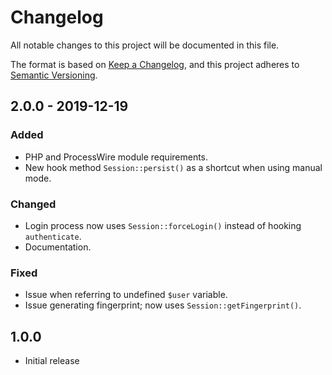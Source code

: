 # Changelog

All notable changes to this project will be documented in this file.

The format is based on [Keep a Changelog](https://keepachangelog.com/en/1.0.0/),
and this project adheres to [Semantic Versioning](https://semver.org/spec/v2.0.0.html).


## 2.0.0 - 2019-12-19

### Added
- PHP and ProcessWire module requirements.
- New hook method `Session::persist()` as a shortcut when using manual mode.

### Changed
- Login process now uses `Session::forceLogin()` instead of hooking `authenticate`.
- Documentation.

### Fixed
- Issue when referring to undefined `$user` variable.
- Issue generating fingerprint; now uses `Session::getFingerprint()`.


## 1.0.0

- Initial release
